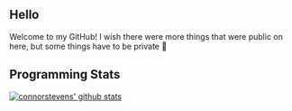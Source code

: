 ## Hello
Welcome to my GitHub! I wish there were more things that were public on here, but some things have to be private :grimacing:

## Programming Stats
[![connorstevens' github stats](https://github-readme-stats.vercel.app/api?username=connorstevens&show_icons=true&hide_title=true&theme=dracula&count_private=true)](https://github.com/anuraghazra/github-readme-stats)
